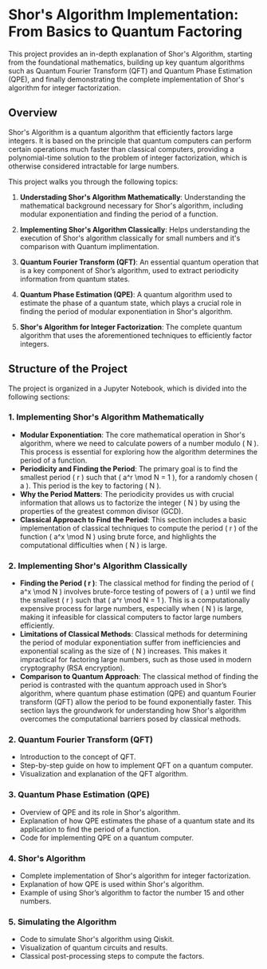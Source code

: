 # Shor's Algorithm Implementation: From Basics to Quantum Factoring

This project provides an in-depth explanation of Shor's Algorithm, starting from the foundational mathematics, building up key quantum algorithms such as Quantum Fourier Transform (QFT) and Quantum Phase Estimation (QPE), and finally demonstrating the complete implementation of Shor's algorithm for integer factorization. 

## Overview

Shor's Algorithm is a quantum algorithm that efficiently factors large integers. It is based on the principle that quantum computers can perform certain operations much faster than classical computers, providing a polynomial-time solution to the problem of integer factorization, which is otherwise considered intractable for large numbers.

This project walks you through the following topics:

1. **Understading Shor's Algorithm Mathematically**: Understanding the mathematical background necessary for Shor's algorithm, including modular exponentiation and finding the period of a function.
   
2. **Implementing Shor's Algorithm Classically**: Helps understanding the execution of Shor's algorithm classically for small numbers and it's comparison with Quantum implimentation.
   
4. **Quantum Fourier Transform (QFT)**: An essential quantum operation that is a key component of Shor’s algorithm, used to extract periodicity information from quantum states.
   
5. **Quantum Phase Estimation (QPE)**: A quantum algorithm used to estimate the phase of a quantum state, which plays a crucial role in finding the period of modular exponentiation in Shor's algorithm.

6. **Shor's Algorithm for Integer Factorization**: The complete quantum algorithm that uses the aforementioned techniques to efficiently factor integers.

## Structure of the Project

The project is organized in a Jupyter Notebook, which is divided into the following sections:

### 1. **Implementing Shor's Algorithm Mathematically**
   - **Modular Exponentiation**: The core mathematical operation in Shor's algorithm, where we need to calculate powers of a number modulo \( N \). This process is essential for exploring how the algorithm determines the period of a function.
   - **Periodicity and Finding the Period**: The primary goal is to find the smallest period \( r \) such that \( a^r \mod N = 1 \), for a randomly chosen \( a \). This period is the key to factoring \( N \).
   - **Why the Period Matters**: The periodicity provides us with crucial information that allows us to factorize the integer \( N \) by using the properties of the greatest common divisor (GCD).
   - **Classical Approach to Find the Period**: This section includes a basic implementation of classical techniques to compute the period \( r \) of the function \( a^x \mod N \) using brute force, and highlights the computational difficulties when \( N \) is large.

### 2. **Implementing Shor's Algorithm Classically**
   - **Finding the Period \( r \)**: The classical method for finding the period of \( a^x \mod N \) involves brute-force testing of powers of \( a \) until we find the smallest \( r \) such that \( a^r \mod N = 1 \). This is a computationally expensive process for large numbers, especially when \( N \) is large, making it infeasible for classical computers to factor large numbers efficiently.
   - **Limitations of Classical Methods**: Classical methods for determining the period of modular exponentiation suffer from inefficiencies and exponential scaling as the size of \( N \) increases. This makes it impractical for factoring large numbers, such as those used in modern cryptography (RSA encryption).
   - **Comparison to Quantum Approach**: The classical method of finding the period is contrasted with the quantum approach used in Shor’s algorithm, where quantum phase estimation (QPE) and quantum Fourier transform (QFT) allow the period to be found exponentially faster. This section lays the groundwork for understanding how Shor's algorithm overcomes the computational barriers posed by classical methods.

### 2. **Quantum Fourier Transform (QFT)**
   - Introduction to the concept of QFT.
   - Step-by-step guide on how to implement QFT on a quantum computer.
   - Visualization and explanation of the QFT algorithm.

### 3. **Quantum Phase Estimation (QPE)**
   - Overview of QPE and its role in Shor's algorithm.
   - Explanation of how QPE estimates the phase of a quantum state and its application to find the period of a function.
   - Code for implementing QPE on a quantum computer.

### 4. **Shor's Algorithm**
   - Complete implementation of Shor's algorithm for integer factorization.
   - Explanation of how QPE is used within Shor's algorithm.
   - Example of using Shor’s algorithm to factor the number 15 and other numbers.

### 5. **Simulating the Algorithm**
   - Code to simulate Shor's algorithm using Qiskit.
   - Visualization of quantum circuits and results.
   - Classical post-processing steps to compute the factors.

